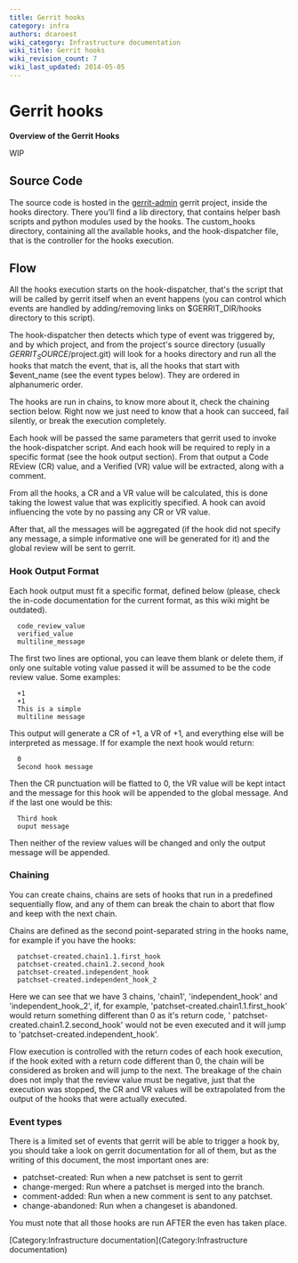 ```yaml
---
title: Gerrit hooks
category: infra
authors: dcaroest
wiki_category: Infrastructure documentation
wiki_title: Gerrit hooks
wiki_revision_count: 7
wiki_last_updated: 2014-05-05
---
```


# Gerrit hooks

**Overview of the Gerrit Hooks**

WIP

## Source Code

The source code is hosted in the [gerrit-admin](http://gerrit.ovirt.org/gitweb?p=gerrit-admin.git;a=shortlog;h=HEAD) gerrit project, inside the hooks directory. There you'll find a lib directory, that contains helper bash scripts and python modules used by the hooks. The custom_hooks directory, containing all the available hooks, and the hook-dispatcher file, that is the controller for the hooks execution.

## Flow

All the hooks execution starts on the hook-dispatcher, that's the script that will be called by gerrit itself when an event happens (you can control which events are handled by adding/removing links on $GERRIT_DIR/hooks directory to this script).

The hook-dispatcher then detects which type of event was triggered by, and by which project, and from the project's source directory (usually $GERRIT_SOURCE/$project.git) will look for a hooks directory and run all the hooks that match the event, that is, all the hooks that start with $event_name (see the event types below). They are ordered in alphanumeric order.

The hooks are run in chains, to know more about it, check the chaining section below. Right now we just need to know that a hook can succeed, fail silently, or break the execution completely.

Each hook will be passed the same parameters that gerrit used to invoke the hook-dispatcher script. And each hook will be required to reply in a specific format (see the hook output section). From that output a Code REview (CR) value, and a Verified (VR) value will be extracted, along with a comment.

From all the hooks, a CR and a VR value will be calculated, this is done taking the lowest value that was explicitly specified. A hook can avoid influencing the vote by no passing any CR or VR value.

After that, all the messages will be aggregated (if the hook did not specify any message, a simple informative one will be generated for it) and the global review will be sent to gerrit.

### Hook Output Format

Each hook output must fit a specific format, defined below (please, check the in-code documentation for the current format, as this wiki might be outdated).

      code_review_value
      verified_value
      multiline_message

The first two lines are optional, you can leave them blank or delete them, if only one suitable voting value passed it will be assumed to be the code review value. Some examples:

      +1
      +1
      This is a simple
      multiline message

This output will generate a CR of +1, a VR of +1, and everything else will be interpreted as message. If for example the next hook would return:

      0
      Second hook message

Then the CR punctuation will be flatted to 0, the VR value will be kept intact and the message for this hook will be appended to the global message. And if the last one would be this:

      Third hook 
      ouput message

Then neither of the review values will be changed and only the output message will be appended.

### Chaining

You can create chains, chains are sets of hooks that run in a predefined sequentially flow, and any of them can break the chain to abort that flow and keep with the next chain.

Chains are defined as the second point-separated string in the hooks name, for example if you have the hooks:

      patchset-created.chain1.1.first_hook
      patchset-created.chain1.2.second_hook
      patchset-created.independent_hook
      patchset-created.independent_hook_2

Here we can see that we have 3 chains, 'chain1', 'independent_hook' and 'independent_hook_2', if, for example, 'patchset-created.chain1.1.first_hook' would return something different than 0 as it's return code, ' patchset-created.chain1.2.second_hook' would not be even executed and it will jump to 'patchset-created.independent_hook'.

Flow execution is controlled with the return codes of each hook execution, if the hook exited with a return code different than 0, the chain will be considered as broken and will jump to the next. The breakage of the chain does not imply that the review value must be negative, just that the execution was stopped, the CR and VR values will be extrapolated from the output of the hooks that were actually executed.

### Event types

There is a limited set of events that gerrit will be able to trigger a hook by, you should take a look on gerrit documentation for all of them, but as the writing of this document, the most important ones are:

*   patchset-created: Run when a new patchset is sent to gerrit
*   change-merged: Run where a patchset is merged into the branch.
*   comment-added: Run when a new comment is sent to any patchset.
*   change-abandoned: Run when a changeset is abandoned.

You must note that all those hooks are run AFTER the even has taken place.

[Category:Infrastructure documentation](Category:Infrastructure documentation)
